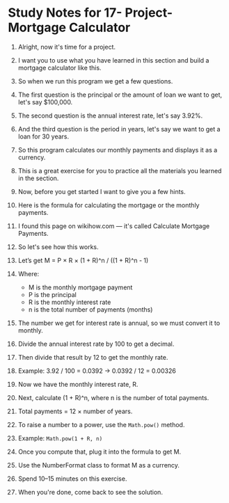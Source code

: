 # Study Notes for 17- Project- Mortgage Calculator

1. Alright, now it's time for a project.

2. I want you to use what you have learned in this section and build a mortgage calculator like this.

3. So when we run this program we get a few questions.

4. The first question is the principal or the amount of loan we want to get, let's say $100,000.

5. The second question is the annual interest rate, let's say 3.92%.

6. And the third question is the period in years, let's say we want to get a loan for 30 years.

7. So this program calculates our monthly payments and displays it as a currency.

8. This is a great exercise for you to practice all the materials you learned in the section.

9. Now, before you get started I want to give you a few hints.

10. Here is the formula for calculating the mortgage or the monthly payments.

11. I found this page on wikihow.com — it's called Calculate Mortgage Payments.

12. So let's see how this works.

13. Let’s get M = P × R × (1 + R)^n / ((1 + R)^n - 1)

14. Where:

    - M is the monthly mortgage payment
    - P is the principal
    - R is the monthly interest rate
    - n is the total number of payments (months)

15. The number we get for interest rate is annual, so we must convert it to monthly.

16. Divide the annual interest rate by 100 to get a decimal.

17. Then divide that result by 12 to get the monthly rate.

18. Example: 3.92 / 100 = 0.0392 → 0.0392 / 12 = 0.00326

19. Now we have the monthly interest rate, R.

20. Next, calculate (1 + R)^n, where n is the number of total payments.

21. Total payments = 12 × number of years.

22. To raise a number to a power, use the `Math.pow()` method.

23. Example: `Math.pow(1 + R, n)`

24. Once you compute that, plug it into the formula to get M.

25. Use the NumberFormat class to format M as a currency.

26. Spend 10–15 minutes on this exercise.

27. When you're done, come back to see the solution.
